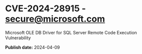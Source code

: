 # CVE-2024-28915 - secure@microsoft.com

Microsoft OLE DB Driver for SQL Server Remote Code Execution Vulnerability

**Publish date:** 2024-04-09

